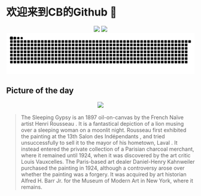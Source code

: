 
# 欢迎来到CB的Github 👋

<div align="center">
  <img height="137px" src="https://github-readme-stats.vercel.app/api?username=SuperCB&show_icons=true&theme=radical" />
  <img height="137px" src="https://github-readme-stats.vercel.app/api/top-langs/?username=SuperCB&hide_title=true&hide_border=true&layout=compact&langs_count=6&text_color=000&icon_color=fff" />
</div>


<div align="center">
    <img src="./contribution-snake/github-contribution-grid-snake.svg" />
</div>



## Picture of the day
<div align="center">
  <img width=400px src="https://upload.wikimedia.org/wikipedia/commons/thumb/0/06/La_Boh%C3%A9mienne_endormie.jpg/750px-La_Boh%C3%A9mienne_endormie.jpg" />
</div>

>The Sleeping Gypsy  is an 1897 oil-on-canvas by the French  Naïve  artist  Henri Rousseau . It is a fantastical depiction of a lion musing over a sleeping woman on a moonlit night. Rousseau first exhibited the painting at the 13th  Salon des Indépendants , and tried unsuccessfully to sell it to the mayor of his hometown,  Laval . It instead entered the private collection of a Parisian charcoal merchant, where it remained until 1924, when it was discovered by the art critic Louis Vauxcelles. The Paris-based art dealer  Daniel-Henry Kahnweiler  purchased the painting in 1924, although a controversy arose over whether the painting was a forgery. It was acquired by art historian  Alfred H. Barr Jr.  for the  Museum of Modern Art  in New York, where it remains.


